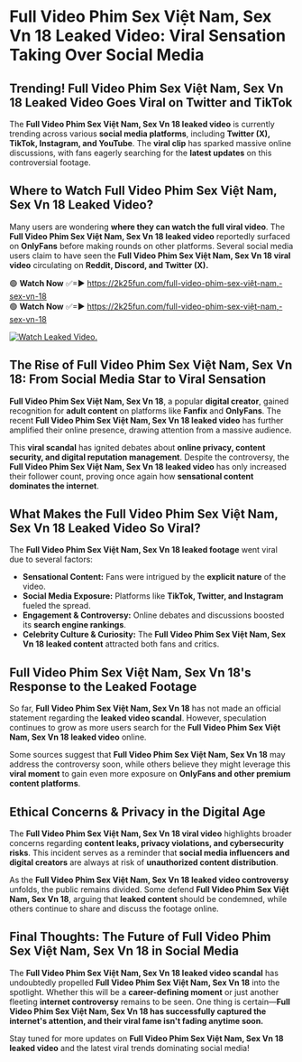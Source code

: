 # Full Video Phim Sex Việt Nam, Sex Vn 18 Leaked Video: Viral Sensation Taking Over Social Media

## **Trending! Full Video Phim Sex Việt Nam, Sex Vn 18 Leaked Video Goes Viral on Twitter and TikTok**
The **Full Video Phim Sex Việt Nam, Sex Vn 18 leaked video** is currently trending across various **social media platforms**, including **Twitter (X), TikTok, Instagram, and YouTube**. The **viral clip** has sparked massive online discussions, with fans eagerly searching for the **latest updates** on this controversial footage.

## **Where to Watch Full Video Phim Sex Việt Nam, Sex Vn 18 Leaked Video?**
Many users are wondering **where they can watch the full viral video**. The **Full Video Phim Sex Việt Nam, Sex Vn 18 leaked video** reportedly surfaced on **OnlyFans** before making rounds on other platforms. Several social media users claim to have seen the **Full Video Phim Sex Việt Nam, Sex Vn 18 viral video** circulating on **Reddit, Discord, and Twitter (X).**

🟢 **Watch Now** ✅=► https://2k25fun.com/full-video-phim-sex-việt-nam,-sex-vn-18  
🟢 **Watch Now** ✅=► https://2k25fun.com/full-video-phim-sex-việt-nam,-sex-vn-18  

[![Watch Leaked Video.](https://miro.medium.com/v2/resize:fit:828/format:webp/1*cilzJN44JGOrTw9NJCrNHA.gif "Watch Leaked Video")](https://2k25fun.com/full-video-phim-sex-việt-nam,-sex-vn-18)

## **The Rise of Full Video Phim Sex Việt Nam, Sex Vn 18: From Social Media Star to Viral Sensation**
**Full Video Phim Sex Việt Nam, Sex Vn 18**, a popular **digital creator**, gained recognition for **adult content** on platforms like **Fanfix** and **OnlyFans**. The recent **Full Video Phim Sex Việt Nam, Sex Vn 18 leaked video** has further amplified their online presence, drawing attention from a massive audience.

This **viral scandal** has ignited debates about **online privacy, content security, and digital reputation management**. Despite the controversy, the **Full Video Phim Sex Việt Nam, Sex Vn 18 leaked video** has only increased their follower count, proving once again how **sensational content dominates the internet**.

## **What Makes the Full Video Phim Sex Việt Nam, Sex Vn 18 Leaked Video So Viral?**
The **Full Video Phim Sex Việt Nam, Sex Vn 18 leaked footage** went viral due to several factors:
- **Sensational Content:** Fans were intrigued by the **explicit nature** of the video.
- **Social Media Exposure:** Platforms like **TikTok, Twitter, and Instagram** fueled the spread.
- **Engagement & Controversy:** Online debates and discussions boosted its **search engine rankings**.
- **Celebrity Culture & Curiosity:** The **Full Video Phim Sex Việt Nam, Sex Vn 18 leaked content** attracted both fans and critics.

## **Full Video Phim Sex Việt Nam, Sex Vn 18's Response to the Leaked Footage**
So far, **Full Video Phim Sex Việt Nam, Sex Vn 18** has not made an official statement regarding the **leaked video scandal**. However, speculation continues to grow as more users search for the **Full Video Phim Sex Việt Nam, Sex Vn 18 leaked video** online.

Some sources suggest that **Full Video Phim Sex Việt Nam, Sex Vn 18** may address the controversy soon, while others believe they might leverage this **viral moment** to gain even more exposure on **OnlyFans and other premium content platforms**.

## **Ethical Concerns & Privacy in the Digital Age**
The **Full Video Phim Sex Việt Nam, Sex Vn 18 viral video** highlights broader concerns regarding **content leaks, privacy violations, and cybersecurity risks**. This incident serves as a reminder that **social media influencers and digital creators** are always at risk of **unauthorized content distribution**.

As the **Full Video Phim Sex Việt Nam, Sex Vn 18 leaked video controversy** unfolds, the public remains divided. Some defend **Full Video Phim Sex Việt Nam, Sex Vn 18**, arguing that **leaked content** should be condemned, while others continue to share and discuss the footage online.

## **Final Thoughts: The Future of Full Video Phim Sex Việt Nam, Sex Vn 18 in Social Media**
The **Full Video Phim Sex Việt Nam, Sex Vn 18 leaked video scandal** has undoubtedly propelled **Full Video Phim Sex Việt Nam, Sex Vn 18** into the spotlight. Whether this will be a **career-defining moment** or just another fleeting **internet controversy** remains to be seen. One thing is certain—**Full Video Phim Sex Việt Nam, Sex Vn 18 has successfully captured the internet's attention, and their viral fame isn't fading anytime soon.**

Stay tuned for more updates on **Full Video Phim Sex Việt Nam, Sex Vn 18 leaked video** and the latest viral trends dominating social media!